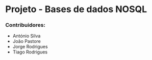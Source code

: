 # Projeto - Bases de dados NOSQL
### Contribuidores:
- António Silva
- João Pastore    
- Jorge Rodrigues
- Tiago Rodrigues
